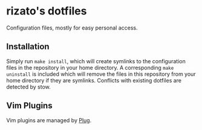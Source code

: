 # rizato's dotfiles

Configuration files, mostly for easy personal access.

## Installation

Simply run `make install`, which will create symlinks to the configuration files
in the repository in your home directory. A corresponding `make uninstall` is
included which will remove the files in this repository from your home directory
if they are symlinks. Conflicts with existing dotfiles are detected by stow.

## Vim Plugins

Vim plugins are managed by [Plug](https://github.com/junegunn/vim-plug).

